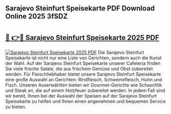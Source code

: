 ## Sarajevo Steinfurt Speisekarte PDF Download Online 2025 3fSDZ

# <h2><a href="http://gc6j91.nevu.top/?p=Sarajevo+Steinfurt+Speisekarte">🔗 👉🔴 Sarajevo Steinfurt Speisekarte 2025 PDF</a></h2>

[![Sarajevo Steinfurt Speisekarte 2025 PDF](https://i.imgur.com/dBaPXMq.png)](http://gc6j91.nevu.top/?p=Sarajevo+Steinfurt+Speisekarte)
Die Sarajevo Steinfurt Speisekarte ist nicht nur eine Liste von Gerichten, sondern auch die Kunst der Wahl. Auf der Sarajevo Steinfurt Speisekarte unserer Cafeteria finden Sie viele frische Salate, die aus frischem Gemüse und Obst zubereitet werden. Für Fleischliebhaber bietet unsere Sarajevo Steinfurt Speisekarte eine große Auswahl an Gerichten: Rindfleisch, Schweinefleisch, Huhn und Fisch. Unseren Auserwählten bieten wir Gourmet-Gerichte wie Schaschlik und Steak an, die auf einem Holzfeuer zubereitet werden. In jedem Fall sind wir bereit, Ihnen bei der Auswahl der Speisen auf der Sarajevo Steinfurt Speisekarte zu helfen und Ihnen einen angenehmen und bequemen Service zu bieten.
